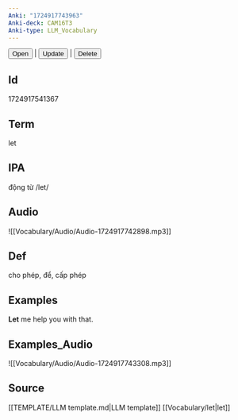 ```yaml
---
Anki: "1724917743963"
Anki-deck: CAM16T3
Anki-type: LLM_Vocabulary
---
```

<button class="anki-btn-open">Open</button> | <button class="anki-btn-update">Update</button> | <button class="anki-btn-delete">Delete</button>

## Id
1724917541367
## Term
let
## IPA
động từ /let/
## Audio
 ![[Vocabulary/Audio/Audio-1724917742898.mp3]]
## Def
 cho phép, để, cấp phép

## Examples
**Let** me help you with that. 

## Examples_Audio
![[Vocabulary/Audio/Audio-1724917743308.mp3]]
## Source
 [[TEMPLATE/LLM template.md|LLM template]] [[Vocabulary/let|let]]